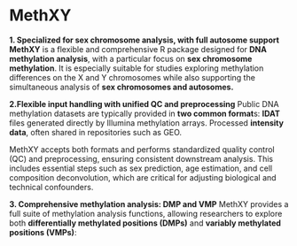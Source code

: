 # MethXY

**1. Specialized for sex chromosome analysis, with full autosome support**
**MethXY** is a flexible and comprehensive R package designed for **DNA methylation analysis**, with a particular focus on **sex chromosome methylation**.
It is especially suitable for studies exploring methylation differences on the X and Y chromosomes while also supporting the simultaneous analysis of **sex chromosomes and autosomes.**

**2.Flexible input handling with unified QC and preprocessing**
Public DNA methylation datasets are typically provided in **two common format**s:
**IDAT** files generated directly by Illumina methylation arrays.
Processed **intensity data**, often shared in repositories such as GEO.

MethXY accepts both formats and performs standardized quality control (QC) and preprocessing, ensuring consistent downstream analysis.
This includes essential steps such as sex prediction, age estimation, and cell composition deconvolution, which are critical for adjusting biological and technical confounders.

**3. Comprehensive methylation analysis: DMP and VMP**
MethXY provides a full suite of methylation analysis functions, allowing researchers to explore both **differentially methylated positions (DMPs)** and **variably methylated positions (VMPs)**:
